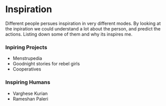 # Inspiration

Different people persues inspiration in very different modes. By looking at the inpiration we could understand a lot about the person, and predict the actions. Listing down some of them and why its inspires me.

### Inpiring Projects

* Menstrupedia
* Goodnight stories for rebel girls
* Cooperatives

### Inspiring Humans

* Varghese Kurian
* Rameshan Paleri

